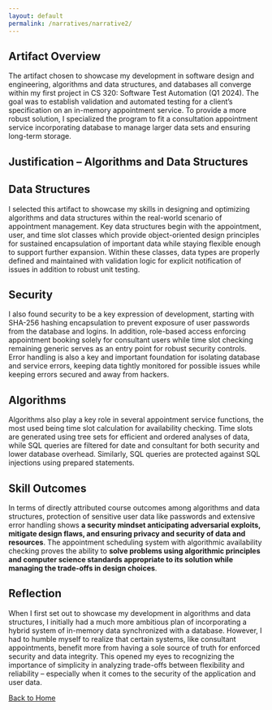```yaml
---
layout: default
permalink: /narratives/narrative2/
---
```


## Artifact Overview
The artifact chosen to showcase my development in software design and engineering, algorithms and data structures, and databases all converge within my first project in CS 320: Software Test Automation (Q1 2024). The goal was to establish validation and automated testing for a client’s specification on an in-memory appointment service. To provide a more robust solution, I specialized the program to fit a consultation appointment service incorporating database to manage larger data sets and ensuring long-term storage.
## Justification – Algorithms and Data Structures
## Data Structures
I selected this artifact to showcase my skills in designing and optimizing algorithms and data structures within the real-world scenario of appointment management. Key data structures begin with the appointment, user, and time slot classes which provide object-oriented design principles for sustained encapsulation of important data while staying flexible enough to support further expansion. Within these classes, data types are properly defined and maintained with validation logic for explicit notification of issues in addition to robust unit testing. 
## Security
I also found security to be a key expression of development, starting with SHA-256 hashing encapsulation to prevent exposure of user passwords from the database and logins. In addition, role-based access enforcing appointment booking solely for consultant users while time slot checking remaining generic serves as an entry point for robust security controls. Error handling is also a key and important foundation for isolating database and service errors, keeping data tightly monitored for possible issues while keeping errors secured and away from hackers.
## Algorithms
Algorithms also play a key role in several appointment service functions, the most used being time slot calculation for availability checking. Time slots are generated using tree sets for efficient and ordered analyses of data, while SQL queries are filtered for date and consultant for both security and lower database overhead. Similarly, SQL queries are protected against SQL injections using prepared statements. 
## Skill Outcomes
In terms of directly attributed course outcomes among algorithms and data structures, protection of sensitive user data like passwords and extensive error handling shows **a security mindset anticipating adversarial exploits, mitigate design flaws, and ensuring privacy and security of data and resources**. The appointment scheduling system with algorithmic availability checking proves the ability to **solve problems using algorithmic principles and computer science standards appropriate to its solution while managing the trade-offs in design choices**. 
## Reflection
When I first set out to showcase my development in algorithms and data structures, I initially had a much more ambitious plan of incorporating a hybrid system of in-memory data synchronized with a database. However, I had to humble myself to realize that certain systems, like consultant appointments, benefit more from having a sole source of truth for enforced security and data integrity. This opened my eyes to recognizing the importance of simplicity in analyzing trade-offs between flexibility and reliability – especially when it comes to the security of the application and user data.


<a href="/https://herpa121.github.io">Back to Home</a>

